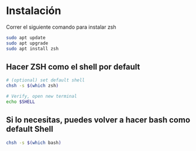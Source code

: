 # Instalación

Correr el siguiente comando para instalar zsh

```bash
sudo apt update
sudo apt upgrade
sudo apt install zsh
```

## Hacer ZSH como el shell por default
```bash
# (optional) set default shell
chsh -s $(which zsh)

# Verify, open new terminal
echo $SHELL
```

## Si lo necesitas, puedes volver a hacer bash como default Shell
```bash
chsh -s $(which bash)
```

